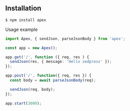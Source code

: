 ## Installation

```console
$ npm install apex
```

Usage example

```ts
import Apex, { sendJson, parseJsonBody } from 'apex';

const app = new Apex();

app.get('/', function ({ req, res ) {
  sendJson(res, { message: 'Hello zedpress' });
});

app.post('/', function({ req, res }) {
  const body = await parseJsonBody(req);

  sendJson(req, body);
});

app.start(3000);
```

